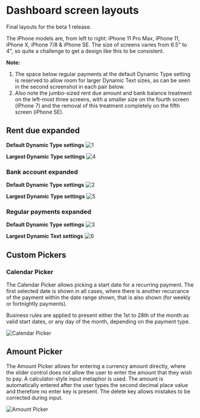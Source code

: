 
# Dashboard screen layouts

Final layouts for the beta 1 release.

The iPhone models are, from left to right: iPhone 11 Pro Max, iPhone 11, iPhone X, iPhone 7/8 & iPhone SE. The size of screens varies from 6.5" to 4", so quite a challenge to get a design like this to be consistent.

**Note:**

1. The space below regular payments at the default Dynamic Type setting is reserved to allow room for larger Dynamic Text sizes, as can be seen in the second screenshot in each pair below.
1. Also note the jumbo-sized rent due amount and bank balance treatment on the left-most three screens, with a smaller size on the fourth screen (iPhone 7) and the removal of this treatment completely on the fifth screen (iPhone SE).

## Rent due expanded

**Default Dynamic Type settings**
![1](https://nickplennox.github.io/assets/trc-beta1-default-1.png)

**Largest Dynamic Type settings**
![4](https://nickplennox.github.io/assets/trc-beta1-max-1.png)

### Bank account expanded

**Default Dynamic Type settings**
![2](https://nickplennox.github.io/assets/trc-beta1-default-2.png)

**Largest Dynamic Type settings**
![5](https://nickplennox.github.io/assets/trc-beta1-max-2.png)

### Regular payments expanded

**Default Dynamic Type settings**
![3](https://nickplennox.github.io/assets/trc-beta1-default-3.png)

**Largest Dynamic Text settings**
![6](https://nickplennox.github.io/assets/trc-beta1-max-3.png)

## Custom Pickers

### Calendar Picker

The Calendar Picker allows picking a start date for a recurring payment. The first selected date is shown in all cases, where there is another recurrance of the payment within the date range shown, that is also shown (for weekly or fortnightly payments).

Business rules are applied to present either the 1st to 28th of the month as valid start dates, or any day of the month, depending on the payment type.

![Calendar Picker](https://nickplennox.github.io/assets/calendar-picker.gif)

## Amount Picker

The Amount Picker allows for entering a currency amount directly, where the slider control does not allow the user to enter the amount that they wish to pay. A calculator-style input metaphor is used. The amount is automatically entered after the user types the second decimal place value and therefore no enter key is present. The delete key allows mistakes to be corrected during input.

![Amount Picker](https://nickplennox.github.io/assets/calc-input.gif)
